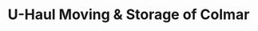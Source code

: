 ---
title: "U-Haul Moving & Storage of Colmar"
url: /colmar/u-haul-moving-und-storage-of-colmar/
shop: Mieten
---